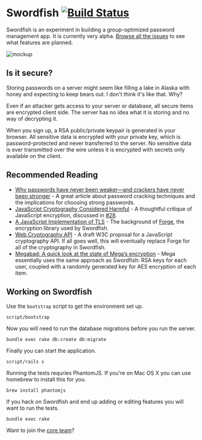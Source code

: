 # Swordfish [![Build Status](https://secure.travis-ci.org/github/swordfish.png)](http://travis-ci.org/github/swordfish)

Swordfish is an experiment in building a group-optimized password management
app. It is currently very alpha.
[Browse all the issues](https://github.com/github/swordfish/issues?milestone=)
to see what features are planned.

![mockup](http://cl.ly/image/472B0N460j2I/content)

## Is it secure?

Storing passwords on a server might seem like filling a lake in Alaska with
honey and expecting to keep bears out. I don't think it's like that. Why?

Even if an attacker gets access to your server or database, all secure items are
encrypted client side. The server has no idea what it is storing and no way of
decrypting it.

When you sign up, a RSA public/private keypair is generated in your browser. All
sensitive data is encrypted with your private key, which is password-protected
and never transferred to the server. No sensitive data is ever transmitted over
the wire unless it is encrypted with secrets only available on the client.

## Recommended Reading

* [Why passwords have never been weaker—and crackers have never been stronger](http://arstechnica.com/security/2012/08/passwords-under-assault/) - A great article about password cracking techniques and the implications for choosing strong passwords.
* [JavaScript Cryptography Considered Harmful](http://www.matasano.com/articles/javascript-cryptography/) - A thoughtful critique of JavaScript encryption, discussed in [#28](https://github.com/github/swordfish/issues/28).
* [A JavaScript Implementation of TLS](http://digitalbazaar.com/2010/07/20/javascript-tls-1/) - The background of [Forge](https://github.com/digitalbazaar/forge/blob/master/README.md), the encryption library used by Swordfish.
* [Web Cryptography API](http://www.w3.org/2012/webcrypto/WebCryptoAPI/) - A draft W3C proposal for a JavaScript cryptography API. If all goes well, this will eventually replace Forge for all of the cryptography in Swordfish.
* [Megabad: A quick look at the state of Mega’s encryption](http://arstechnica.com/business/2013/01/megabad-a-quick-look-at-the-state-of-megas-encryption/) - Mega essentially uses the same approach as Swordfish: RSA keys for each user, coupled with a randomly generated key for AES encryption of each item.

## Working on Swordfish

Use the `bootstrap` script to get the environment set up.

    script/bootstrap

Now you will need to run the database migrations before you run the server.

    bundle exec rake db:create db:migrate

Finally you can start the application.

    script/rails s

Running the tests requries PhantomJS. If you're on Mac OS X you can use homebrew
to install this for you.

    brew install phantomjs

If you hack on Swordfish and end up adding or editing features you will want to
run the tests.

    bundle exec rake

Want to join the [core team](https://github.com/github/swordfish/blob/master/docs/core.md)?
